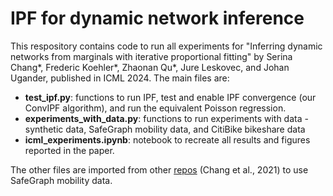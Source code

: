 # IPF for dynamic network inference

This respository contains code to run all experiments for "Inferring dynamic networks from marginals with iterative proportional fitting" by Serina Chang*, Frederic Koehler*, Zhaonan Qu*, Jure Leskovec, and Johan Ugander, published in ICML 2024. The main files are:

- **test_ipf.py**: functions to run IPF, test and enable IPF convergence (our ConvIPF algorithm), and run the equivalent Poisson regression.
- **experiments_with_data.py**: functions to run experiments with data - synthetic data, SafeGraph mobility data, and CitiBike bikeshare data
- **icml_experiments.ipynb**: notebook to recreate all results and figures reported in the paper.

The other files are imported from other [repos](https://github.com/snap-stanford/covid-mobility-tool) (Chang et al., 2021) to use SafeGraph mobility data.

